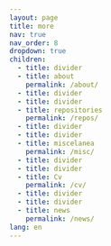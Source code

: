 ```yaml
---
layout: page
title: more
nav: true
nav_order: 8
dropdown: true
children:
  - title: divider
  - title: about
    permalink: /about/
  - title: divider
  - title: divider
  - title: repositories
    permalink: /repos/
  - title: divider
  - title: divider
  - title: miscelanea
    permalink: /misc/
  - title: divider
  - title: divider
  - title: Cv
    permalink: /cv/
  - title: divider
  - title: divider
  - title: news
    permalink: /news/
lang: en
---
```

